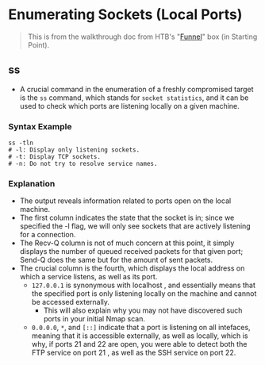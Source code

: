 # Enumerating Sockets (Local Ports)
> This is from the walkthrough doc from HTB's "[Funnel](../Hack-the-Box/00_Starting_Point/16_funnel.md)" box (in Starting Point).
 
## ss
- A crucial command in the enumeration of a freshly compromised target is the `ss` command, which stands for `socket statistics`, and it can be used to check which ports are listening locally on a given machine.

### Syntax Example
```
ss -tln
# -l: Display only listening sockets.
# -t: Display TCP sockets.
# -n: Do not try to resolve service names.
```

### Explanation
- The output reveals information related to ports open on the local machine.
- The first column indicates the state that the socket is in; since we specified the -l flag, we will only see sockets that are actively listening for a connection.
- The Recv-Q column is not of much concern at this point, it simply displays the number of queued received packets for that given port; Send-Q does the same but for the amount of sent packets.
- The crucial column is the fourth, which displays the local address on which a service listens, as well as its port.
  - `127.0.0.1` is synonymous with localhost , and essentially means that the specified port is only listening locally on the machine and cannot be accessed externally.
    - This will also explain why you may not have discovered such ports in your initial Nmap scan.
  - `0.0.0.0`, `*`, and `[::]` indicate that a port is listening on all intefaces, meaning that it is accessible externally, as well as locally, which is why, if ports 21 and 22 are open, you were able to detect both the FTP service on port 21 , as well as the SSH service on port 22.
 
